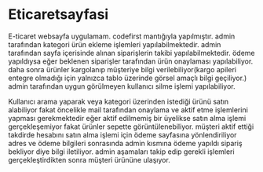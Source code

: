 # Eticaretsayfasi
E-ticaret websayfa uygulamam. codefirst mantığıyla yapılmıştır.
admin tarafından kategori ürün ekleme işlemleri yapılabilmektedir.
admin tarafından sayfa içerisinde alınan siparişlerin takibi yapılabilmektedir. 
ödeme yapıldıysa eğer beklenen siparişler tarafından ürün onaylaması yapılabiliyor. daha sonra ürünler kargolanıp müşteriye bilgi verilebiliyor(kargo apileri entegre olmadığı için yalnızca tablo üzerinde görsel amaçlı bilgi geçiliyor.)
admin tarafından uygun görülmeyen kullanıcı silme işlemi yapılabiliyor.

Kullanıcı arama yaparak veya kategori üzerinden istediği ürünü satın alabiliyor fakat öncelikle mail tarafından onaylama ve aktif etme işlemlerini yapması gerekmektedir
eğer aktif edilmemiş bir üyelikse satın alma işlemi gerçekleşemiyor fakat ürünler sepette görüntülenebiliyor.
müşteri aktif ettiği takdirde hesabını satın alma işlemi için ödeme sayfasına yönlendiriliyor adres ve ödeme bilgileri sonrasında admin kısmına ödeme yapıldı sipariş bekliyor diye bilgi iletiliyor. admin aşamaları takip edip gerekli işlemleri gerçekleştirdikten sonra müşteri ürününe ulaşıyor. 
